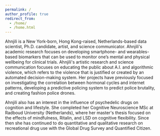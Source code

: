 ```yaml
---
permalink: /
author_profile: true
redirect_from: 
  - /home/
  - /home.html
---
```



Ahnjili is a New York-born, Hong Kong-raised, Netherlands-based data scientist, Ph.D. candidate, artist, and science communicator. Ahnjili's academic research focuses on developing smartphone- and wearables-based biomarkers that can be used to monitor one’s mental and physical wellbeing for clinical trials. Ahnjili's artistic research and science communication focuses on educating the public about A.I. and algorithmic violence, which refers to the violence that is justified or created by an automated decision-making system. Her projects have previously focused on investigating the correlation between hormonal cycles and internet patterns, developing a predictive policing system to predict police brutality, and creating fashion police drones.

Ahnjili also has an interest in the influence of psychedelic drugs on cognition and lifestyle. She completed her Cognitive Neuroscience MSc at Radboud University (Netherlands), where her master's thesis focused on the effects of mindfulness, Ritalin, and LSD on cognitive flexibility. Since then she has continued to do quantitative and qualitative research on recreational drug use with the Global Drug Survey and Quantified Citizen.
